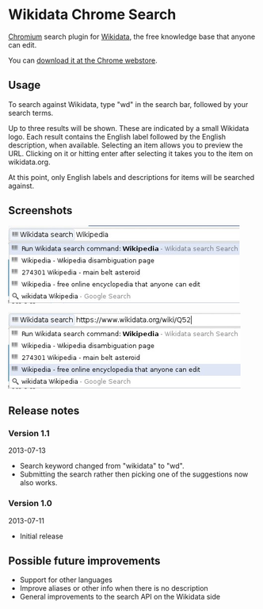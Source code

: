Wikidata Chrome Search
======================

[Chromium](http://www.chromium.org/) search plugin for [Wikidata](https://wikidata.org/),
the free knowledge base that anyone can edit.

You can [download it at the Chrome webstore](https://chrome.google.com/webstore/detail/wikidata-search/ingjkjibhnkhomomlmlabndfmiaejkpn).

Usage
-----

To search against Wikidata, type "wd" in the search bar, followed by your search terms.

Up to three results will be shown. These are indicated by a small Wikidata logo. Each result
contains the English label followed by the English description, when available. Selecting
an item allows you to preview the URL. Clicking on it or hitting enter after selecting it
takes you to the item on wikidata.org.

At this point, only English labels and descriptions for items will be searched against.

Screenshots
-----------

![Searching for "Wikipedia"](img/searchStart.jpeg)

![Searching for "Wikipedia"](img/searchUrl.jpeg)

Release notes
-------------

### Version 1.1

2013-07-13

* Search keyword changed from "wikidata" to "wd".
* Submitting the search rather then picking one of the suggestions now also works.

### Version 1.0

2013-07-11

* Initial release

Possible future improvements
----------------------------

* Support for other languages
* Improve aliases or other info when there is no description
* General improvements to the search API on the Wikidata side
